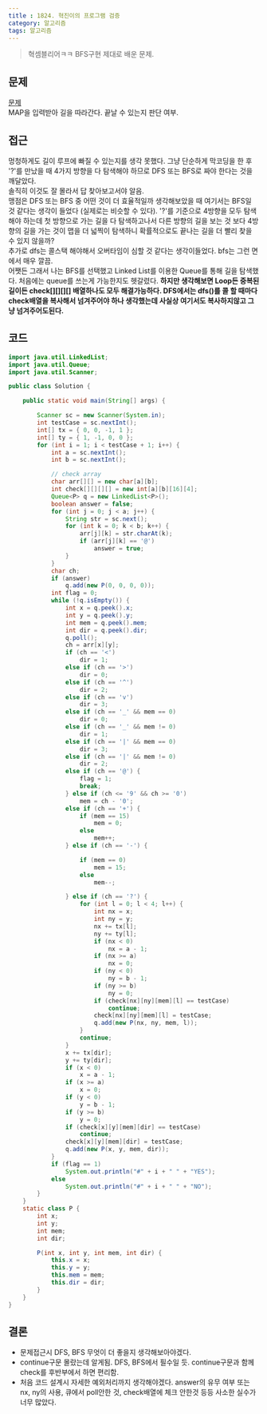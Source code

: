 ```yaml
---
title : 1824. 혁진이의 프로그램 검증 
category: 알고리즘
tags: 알고리즘
---
```


> 혁셈블리어ㅋㅋ BFS구현 제대로 배운 문제.

<!-- more -->

## 문제
[문제](https://swexpertacademy.com/main/code/problem/problemDetail.do?contestProbId=AV4yLUiKDUoDFAUx&categoryId=AV4yLUiKDUoDFAUx&categoryType=CODE)  
MAP을 입력받아 길을 따라간다. 끝날 수 있는지 판단 여부.  


## 접근
 멍청하게도 길이 루프에 빠질 수 있는지를 생각 못했다. 그냥 단순하게 막코딩을 한 후 '?'를 만났을 때 4가지 방향을 다 탐색해야 하므로 DFS 또는 BFS로 짜야 한다는 것을 깨달았다.  
 솔직히 이것도 잘 몰라서 답 찾아보고서야 알음.  
 맹점은 DFS 또는 BFS 중 어떤 것이 더 효율적일까 생각해보았을 때 여기서는 BFS일 것 같다는 생각이 들었다 (실제로는 비슷할 수 있다). '?'를 기준으로 4방향을 모두 탐색해야 하는데 첫 방향으로 가는 길을 다 탐색하고나서 다른 방향의 길을 보는 것 보다 4방향의 길을 가는 것이 맵을 더 넓찍이 탐색하니 확률적으로도 끝나는 길을 더 빨리 찾을 수 있지 않을까?  
 추가로 dfs는 콜스택 해야해서 오버타임이 심할 것 같다는 생각이들었다. bfs는 그런 면에서 매우 깔끔.  
 어쨋든 그래서 나는 BFS를 선택했고 Linked List를 이용한 Queue를 통해 길을 탐색했다. 처음에는 queue를 쓰는게 가능한지도 헷갈렸다. **하지만 생각해보면 Loop든 중복된 길이든 check[][][][] 배열하나도 모두 해결가능하다. DFS에서는 dfs()를 콜 할 때마다 check배열을 복사해서 넘겨주어야 하나 생각했는데 사실상 여기서도 복사하지않고 그냥 넘겨주어도된다.**  


## 코드
```java
import java.util.LinkedList;
import java.util.Queue;
import java.util.Scanner;

public class Solution {

	public static void main(String[] args) {

		Scanner sc = new Scanner(System.in);
		int testCase = sc.nextInt();
		int[] tx = { 0, 0, -1, 1 };
		int[] ty = { 1, -1, 0, 0 };
		for (int i = 1; i < testCase + 1; i++) {
			int a = sc.nextInt();
			int b = sc.nextInt();

			// check array
			char arr[][] = new char[a][b];
			int check[][][][] = new int[a][b][16][4];
			Queue<P> q = new LinkedList<P>();
			boolean answer = false;
			for (int j = 0; j < a; j++) {
				String str = sc.next();
				for (int k = 0; k < b; k++) {
					arr[j][k] = str.charAt(k);
					if (arr[j][k] == '@')
						answer = true;
				}
			}
			char ch;
			if (answer)
				q.add(new P(0, 0, 0, 0));
			int flag = 0;
			while (!q.isEmpty()) {
				int x = q.peek().x;
				int y = q.peek().y;
				int mem = q.peek().mem;
				int dir = q.peek().dir;
				q.poll();
				ch = arr[x][y];
				if (ch == '<')
					dir = 1;
				else if (ch == '>')
					dir = 0;
				else if (ch == '^')
					dir = 2;
				else if (ch == 'v')
					dir = 3;
				else if (ch == '_' && mem == 0)
					dir = 0;
				else if (ch == '_' && mem != 0)
					dir = 1;
				else if (ch == '|' && mem == 0)
					dir = 3;
				else if (ch == '|' && mem != 0)
					dir = 2;
				else if (ch == '@') {
					flag = 1;
					break;
				} else if (ch <= '9' && ch >= '0')
					mem = ch - '0';
				else if (ch == '+') {
					if (mem == 15)
						mem = 0;
					else
						mem++;
				} else if (ch == '-') {

					if (mem == 0)
						mem = 15;
					else
						mem--;

				} else if (ch == '?') {
					for (int l = 0; l < 4; l++) {
						int nx = x;
						int ny = y;
						nx += tx[l];
						ny += ty[l];
						if (nx < 0)
							nx = a - 1;
						if (nx >= a)
							nx = 0;
						if (ny < 0)
							ny = b - 1;
						if (ny >= b)
							ny = 0;
						if (check[nx][ny][mem][l] == testCase)
							continue;
						check[nx][ny][mem][l] = testCase;
						q.add(new P(nx, ny, mem, l));
					}
					continue;
				}
				x += tx[dir];
				y += ty[dir];
				if (x < 0)
					x = a - 1;
				if (x >= a)
					x = 0;
				if (y < 0)
					y = b - 1;
				if (y >= b)
					y = 0;
				if (check[x][y][mem][dir] == testCase)
					continue;
				check[x][y][mem][dir] = testCase;
				q.add(new P(x, y, mem, dir));
			}
			if (flag == 1)
				System.out.println("#" + i + " " + "YES");
			else
				System.out.println("#" + i + " " + "NO");
		}
	}
	static class P {
		int x;
		int y;
		int mem;
		int dir;

		P(int x, int y, int mem, int dir) {
			this.x = x;
			this.y = y;
			this.mem = mem;
			this.dir = dir;
		}
	}
}

```
## 결론
- 문제접근시 DFS, BFS 무엇이 더 좋을지 생각해보아야겠다.
- continue구문 몰랐는데 알게됨. DFS, BFS에서 필수일 듯. continue구문과 함께 check를 후반부에서 하면 편리함.
- 처음 코드 설계시 자세한 예외처리까지 생각해야겠다. answer의 유무 여부 또는 nx, ny의 사용, 큐에서 poll안한 것, check배열에 체크 안한것 등등 사소한 실수가 너무 많았다.